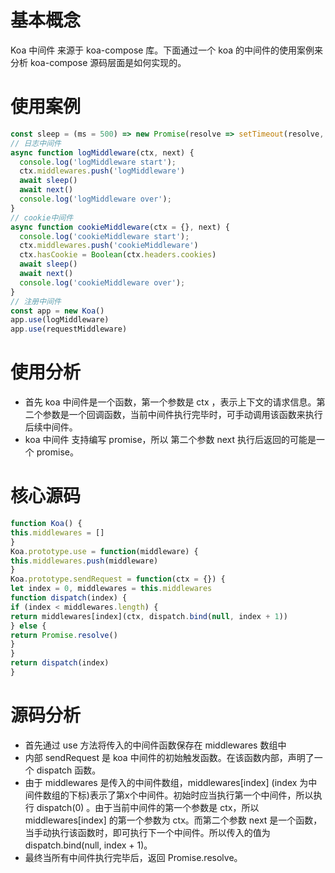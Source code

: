 # 基本概念 

Koa 中间件 来源于 koa-compose 库。下面通过一个 koa 的中间件的使用案例来分析 koa-compose 源码层面是如何实现的。 


# 使用案例 

```javascript
const sleep = (ms = 500) => new Promise(resolve => setTimeout(resolve, ms)) 
// 日志中间件 
async function logMiddleware(ctx, next) { 
  console.log('logMiddleware start'); 
  ctx.middlewares.push('logMiddleware') 
  await sleep() 
  await next() 
  console.log('logMiddleware over'); 
} 
// cookie中间件 
async function cookieMiddleware(ctx = {}, next) { 
  console.log('cookieMiddleware start'); 
  ctx.middlewares.push('cookieMiddleware') 
  ctx.hasCookie = Boolean(ctx.headers.cookies) 
  await sleep() 
  await next() 
  console.log('cookieMiddleware over'); 
} 
// 注册中间件 
const app = new Koa() 
app.use(logMiddleware) 
app.use(requestMiddleware) 
```

# 使用分析 


* 首先 koa 中间件是一个函数，第一个参数是 ctx ，表示上下文的请求信息。第二个参数是一个回调函数，当前中间件执行完毕时，可手动调用该函数来执行后续中间件。 
* koa 中间件 支持编写 promise，所以 第二个参数 next 执行后返回的可能是一个 promise。 
# 核心源码 

```javascript
function Koa() { 
this.middlewares = [] 
} 
Koa.prototype.use = function(middleware) { 
this.middlewares.push(middleware) 
} 
Koa.prototype.sendRequest = function(ctx = {}) { 
let index = 0, middlewares = this.middlewares 
function dispatch(index) { 
if (index < middlewares.length) { 
return middlewares[index](ctx, dispatch.bind(null, index + 1)) 
} else { 
return Promise.resolve() 
} 
} 
return dispatch(index) 
} 
```
# 源码分析 


* 首先通过 use 方法将传入的中间件函数保存在 middlewares 数组中 
* 内部 sendRequest 是 koa 中间件的初始触发函数。在该函数内部，声明了一个 dispatch 函数。 
* 由于 middlewares 是传入的中间件数组，middlewares[index] (index 为中间件数组的下标)表示了第x个中间件。初始时应当执行第一个中间件，所以执行 dispatch(0) 。由于当前中间件的第一个参数是 ctx，所以 middlewares[index] 的第一个参数为 ctx。而第二个参数 next 是一个函数，当手动执行该函数时，即可执行下一个中间件。所以传入的值为 dispatch.bind(null, index + 1)。 
* 最终当所有中间件执行完毕后，返回 Promise.resolve。 
